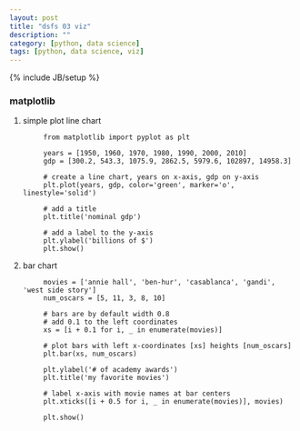 ```yaml
---
layout: post
title: "dsfs 03 viz"
description: ""
category: [python, data science]
tags: [python, data science, viz]
---
```

{% include JB/setup %}


### matplotlib

1. simple plot line chart

			from matplotlib import pyplot as plt

			years = [1950, 1960, 1970, 1980, 1990, 2000, 2010]
			gdp = [300.2, 543.3, 1075.9, 2862.5, 5979.6, 102897, 14958.3]

			# create a line chart, years on x-axis, gdp on y-axis
			plt.plot(years, gdp, color='green', marker='o', linestyle='solid')

			# add a title
			plt.title('nominal gdp')

			# add a label to the y-axis
			plt.ylabel('billions of $')
			plt.show()

1. bar chart

			movies = ['annie hall', 'ben-hur', 'casablanca', 'gandi', 'west side story']
			num_oscars = [5, 11, 3, 8, 10]

			# bars are by default width 0.8
			# add 0.1 to the left coordinates
			xs = [i + 0.1 for i, _ in enumerate(movies)]

			# plot bars with left x-coordinates [xs] heights [num_oscars]
			plt.bar(xs, num_oscars)

			plt.ylabel('# of academy awards')
			plt.title('my favorite movies')

			# label x-axis with movie names at bar centers
			plt.xticks([i + 0.5 for i, _ in enumerate(movies)], movies)

			plt.show()